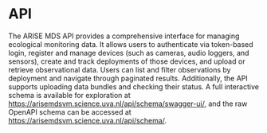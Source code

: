 # API

The ARISE MDS API provides a comprehensive interface for managing ecological monitoring data. It allows users to authenticate via token-based login, register and manage devices (such as cameras, audio loggers, and sensors), create and track deployments of those devices, and upload or retrieve observational data. Users can list and filter observations by deployment and navigate through paginated results. Additionally, the API supports uploading data bundles and checking their status. A full interactive schema is available for exploration at https://arisemdsvm.science.uva.nl/api/schema/swagger-ui/, and the raw OpenAPI schema can be accessed at https://arisemdsvm.science.uva.nl/api/schema/.